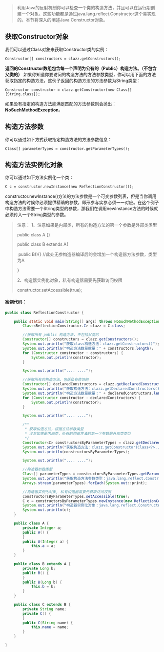 > 利用Java的反射机制你可以检查一个类的构造方法，并且可以在运行期创建一个对象。这些功能都是通过java.lang.reflect.Constructor这个类实现的。本节将深入的阐述Java Constructor对象。

## 获取Constructor对象

我们可以通过Class对象来获取Constructor类的实例：

`Constructor[] constructors = clazz.getConstructors();`

**返回的Constructor数组包含每一个声明为公有的（Public）构造方法。（不包含父类的）**
如果你知道你要访问的构造方法的方法参数类型，你可以用下面的方法获取指定的构造方法，这例子返回的构造方法的方法参数为String类型：

`Constructor constructor = clazz.getConstructor(new Class[]{String.class});`

如果没有指定的构造方法能满足匹配的方法参数则会抛出：**NoSuchMethodException**。

## 构造方法参数

你可以通过如下方式获取指定构造方法的方法参数信息：

`Class[] parameterTypes = constructor.getParameterTypes();`

## 构造方法实例化对象

你可以通过如下方法实例化一个类：

`C c = constructor.newInstance(new ReflectionConstructor());`

constructor.newInstance()方法的方法参数是一个可变参数列表，但是当你调用构造方法的时候你必须提供精确的参数，即形参与实参必须一一对应。在这个例子中构造方法需要一个String类型的参数，那我们在调用newInstance方法的时候就必须传入一个String类型的参数。

> 注意：
> 1、注意如果是内部类，所有的构造方法的第一个参数是外部类类型
>
> public class A {}
>
> public class B extends A{
>
> ​	public B(){} //此处无参构造器编译后的会增加一个构造器方法参数，类型为A
>
> }
>
> 2、构造器实例化对象，私有构造器需要先获取访问权限
>
> constructor.setAccessible(true);



#### 案例代码：

```java
public class ReflectionConstructor {

    public static void main(String[] args) throws NoSuchMethodException, IllegalAccessException, InvocationTargetException, InstantiationException {
        Class<ReflectionConstructor.C> clazz = C.class;

        //获取所有 public 构造方法，不包括父类的
        Constructor[] constructors = clazz.getConstructors();
        System.out.println("获取class构造方法：clazz.getConstructors()");
        System.out.println("构造方法数量数量：" + constructors.length);
        for (Constructor constructor : constructors) {
            System.out.println(constructor);
        }

        System.out.println(".... ....");

        //获取所有的构造方法，包括私有修饰的
        Constructor[] declaredConstructors = clazz.getDeclaredConstructors();
        System.out.println("获取构造方法：clazz.getDeclaredConstructors()");
        System.out.println("构造方法数量数量：" + declaredConstructors.length);
        for (Constructor constructor : declaredConstructors) {
            System.out.println(constructor);
        }

        System.out.println(".... ....");

        /**
         * 获取构造方法，根据方法参数类型
         * 注意如果是内部类，所有的构造方法的第一个参数是外部类类型
         */
        Constructor<C> constructorsByParameterTypes = clazz.getDeclaredConstructor(ReflectionConstructor.class);
        System.out.println("获取构造方法：clazz.getConstructor(Class<?>... parameterTypes)");
        System.out.println(constructorsByParameterTypes);

        System.out.println(".... ....");

        //构造器参数类型
        Class[] parameterTypes = constructorsByParameterTypes.getParameterTypes();
        System.out.println("获取构造方法参数类型：java.lang.reflect.Constructor.getParameterTypes");
        Arrays.stream(parameterTypes).forEach(System.out::print);

        //构造器实例化对象, 私有构造器需要先获取访问权限
        constructorsByParameterTypes.setAccessible(true);
        C c = constructorsByParameterTypes.newInstance(new ReflectionConstructor());
        System.out.println("构造器实例化对象：java.lang.reflect.Constructor.newInstance");
        System.out.println(c);
    }

    public class A {
        private Integer a;
        public A() {
        }
        public A(Integer a) {
            this.a = a;
        }
    }

    public class B extends A {
        private Long b;
        public B() {
        }
        public B(Long b) {
            this.b = b;
        }
    }

    public class C extends B {
        private String name;
        private C() {
        }
        public C(String name) {
            this.name = name;
        }
    }

}
```